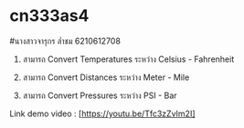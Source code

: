 # cn333as4

#นางสาวจารุกร ล่ำชม 6210612708


1. สามารถ Convert Temperatures ระหว่าง Celsius - Fahrenheit


2. สามารถ Convert Distances ระหว่าง Meter - Mile


3. สามารถ Convert Pressures ระหว่าง PSI - Bar

Link demo video : [https://youtu.be/Tfc3zZvIm2I]
